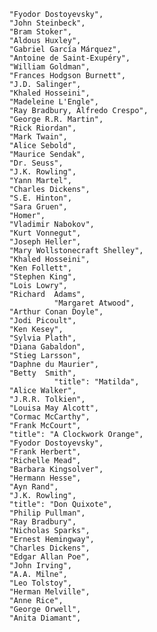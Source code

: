           "Fyodor Dostoyevsky",
          "John Steinbeck",
          "Bram Stoker",
          "Aldous Huxley",
          "Gabriel García Márquez",
          "Antoine de Saint-Exupéry",
          "William Goldman",
          "Frances Hodgson Burnett",
          "J.D. Salinger",
          "Khaled Hosseini",
          "Madeleine L'Engle",
          "Ray Bradbury, Alfredo Crespo",
          "George R.R. Martin",
          "Rick Riordan",
          "Mark Twain",
          "Alice Sebold",
          "Maurice Sendak",
          "Dr. Seuss",
          "J.K. Rowling",
          "Yann Martel",
          "Charles Dickens",
          "S.E. Hinton",
          "Sara Gruen",
          "Homer",
          "Vladimir Nabokov",
          "Kurt Vonnegut",
          "Joseph Heller",
          "Mary Wollstonecraft Shelley",
          "Khaled Hosseini",
          "Ken Follett",
          "Stephen King",
          "Lois Lowry",
          "Richard  Adams",
                    "Margaret Atwood",
          "Arthur Conan Doyle",
          "Jodi Picoult",
          "Ken Kesey",
          "Sylvia Plath",
          "Diana Gabaldon",
          "Stieg Larsson",
          "Daphne du Maurier",
          "Betty  Smith",
                    "title": "Matilda",
          "Alice Walker",
          "J.R.R. Tolkien",
          "Louisa May Alcott",
          "Cormac McCarthy",
          "Frank McCourt",
          "title": "A Clockwork Orange",
          "Fyodor Dostoyevsky",
          "Frank Herbert",
          "Richelle Mead",
          "Barbara Kingsolver",
          "Hermann Hesse",
          "Ayn Rand",
          "J.K. Rowling",
          "title": "Don Quixote",
          "Philip Pullman",
          "Ray Bradbury",
          "Nicholas Sparks",
          "Ernest Hemingway",
          "Charles Dickens",
          "Edgar Allan Poe",
          "John Irving",
          "A.A. Milne",
          "Leo Tolstoy",
          "Herman Melville",
          "Anne Rice",
          "George Orwell",
          "Anita Diamant",
